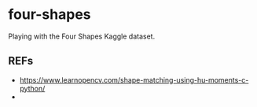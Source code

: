 # four-shapes
Playing with the Four Shapes Kaggle dataset.

## REFs
- https://www.learnopencv.com/shape-matching-using-hu-moments-c-python/
- 
